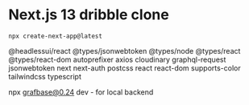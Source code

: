 # Next.js 13 dribble clone
```
npx create-next-app@latest
```
@headlessui/react @types/jsonwebtoken @types/node @types/react @types/react-dom autoprefixer axios cloudinary graphql-request jsonwebtoken next next-auth postcss react react-dom supports-color tailwindcss typescript

 npx grafbase@0.24 dev - for local backend